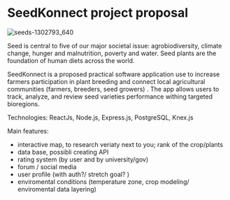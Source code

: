 # SeedKonnect project proposal

![seeds-1302793_640](/Users/justyna/Desktop/seedCommons/seeds-1302793_640.jpg) 

Seed is central to five of our major societal issue:  agrobiodiversity, climate change, hunger and malnutrition, poverty and water. Seed plants are the foundation of human diets across the world.

SeedKonnect is a proposed practical software application use to increase farmers participation in plant breeding and connect local agricultural communities (farmers, breeders, seed growers) . The app allows users to track, analyze, and review seed varieties performance withing targeted bioregions.

Technologies: ReactJs, Node.js, Express.js, PostgreSQL, Knex.js

Main features:

- interactive map, to research veriaty next to you; rank of the crop/plants
- data base, possibli creating API 
- rating system (by user and by university/gov)
- forum / social media
- user profile (with auth?/ stretch goal? )
- enviromental conditions (temperature zone, crop modeling/ enviromental data layering)





